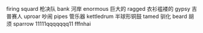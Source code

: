 firing squard 枪决队
bank 河岸
enormous 巨大的
ragged 衣衫褴褛的
gypsy 吉普赛人
uproar 吵闹
pipes 管乐器
kettledrum 半球形铜鼓
tamed 驯化
beard 胡须
sparrow 11111qqqqqqq11
fffnhai